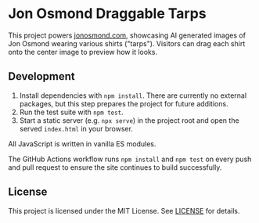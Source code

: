 # Jon Osmond Draggable Tarps

This project powers [jonosmond.com](https://jonosmond.com), showcasing AI generated images of Jon Osmond wearing various shirts ("tarps"). Visitors can drag each shirt onto the center image to preview how it looks.

## Development

1. Install dependencies with `npm install`. There are currently no external
   packages, but this step prepares the project for future additions.
2. Run the test suite with `npm test`.
3. Start a static server (e.g. `npx serve`) in the project root and open the
   served `index.html` in your browser.

All JavaScript is written in vanilla ES modules.

The GitHub Actions workflow runs `npm install` and `npm test` on every push and
pull request to ensure the site continues to build successfully.


## License

This project is licensed under the MIT License. See [LICENSE](LICENSE) for details.
